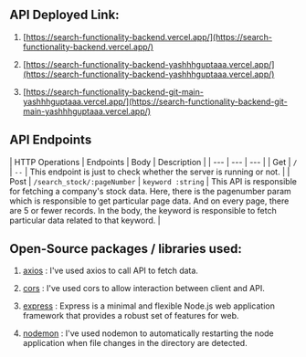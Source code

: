 ## API Deployed Link:

1. [https://search-functionality-backend.vercel.app/](https://search-functionality-backend.vercel.app/)

2. [https://search-functionality-backend-yashhhguptaaa.vercel.app/](https://search-functionality-backend-yashhhguptaaa.vercel.app/)

3. [https://search-functionality-backend-git-main-yashhhguptaaa.vercel.app/](https://search-functionality-backend-git-main-yashhhguptaaa.vercel.app/)

## API Endpoints
| HTTP Operations |          Endpoints          |        Body        |                       Description                                        |
|       ---       |            ---              |         ---        |
|       Get       |            `/`              |        `--`        | This endpoint is just to check whether the server is running or not.     |
|       Post      | `/search_stock/:pageNumber` | `keyword :string`  | This API is responsible for fetching a company's stock data. Here, there
                                                                       is the pagenumber param which is responsible to get particular page data. And on every page, there are 5 or fewer records. In the body, the keyword is responsible to fetch particular data related to that keyword. 
                                                                                                                                                |


## Open-Source packages / libraries used:

1. [axios](https://www.npmjs.com/package/axios) : I've used axios to call API to fetch data.

2. [cors](https://www.npmjs.com/package/cors) : I've used cors to allow interaction between client and API.

3. [express](https://expressjs.com/) : Express is a minimal and flexible Node.js web application framework that provides a robust set of features for web.

4. [nodemon](https://www.npmjs.com/package/nodemon) : I've used nodemon to automatically restarting the node application when file changes in the directory are detected.